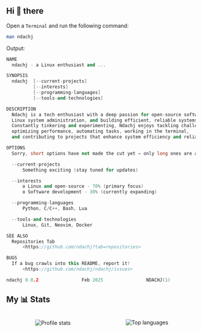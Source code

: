 ## Hi 👋 there

Open a `Terminal` and run the following command:

```sh
man ndachj
```

Output:

```cpp
NAME
  ndachj - a Linux enthusiast and ...

SYNOPSIS
  ndachj  [--current-projects]
          [--interests]
          [--programming-languages]
          [--tools-and-technologies]

DESCRIPTION
  Ndachj is a tech enthusiast with a deep passion for open-source software,
  Linux system administration, and building efficient, reliable systems.
  Constantly tinkering and experimenting, Ndachj enjoys tackling challenges,
  optimizing performance, automating tasks, working in the terminal,
  and contributing to projects that enhance system efficiency and reliability.

OPTIONS
  Sorry, short options have not made the cut yet — only long ones are allowed!

  --current-projects
      Something exciting (stay tuned for updates)

  --interests
      o Linux and open-source - 70% (primary focus)
      o Software development - 30% (currently expanding)

  --programming-languages
      Python, C/C++, Bash, Lua

  --tools-and-technologies
      Linux, Git, Neovim, Docker

SEE ALSO
  Repositories Tab
      <https://github.com/ndachj?tab=repositories>

BUGS
  If a bug crawls into this README, report it!
      <https://github.com/ndachj/ndachj/issues>

ndachj 0.0.2                Feb 2025                NDACHJ(1)
```

## My 📊 Stats

<div style="display: flex; justify-content: space-around; flex-wrap: wrap;">
  <!-- display github profile stats card -->
  <p>&nbsp;<img align="center" src="https://github-readme-stats.vercel.app/api?username=ndachj&theme=transparent&show_icons=true&locale=en" alt="Profile stats" /></p>
  <!-- display top languages -->
  <p><img align="center" src="https://github-readme-stats.vercel.app/api/top-langs?username=ndachj&theme=transparent&show_icons=true&locale=en&layout=compact" alt="Top languages" /></p>
</div>
